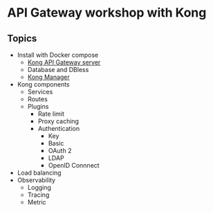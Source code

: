 # API Gateway workshop with Kong

## Topics
* Install with Docker compose
  * [Kong API Gateway server](https://docs.konghq.com/gateway/latest/get-started/)
  * Database and DBless
  * [Kong Manager](https://docs.konghq.com/gateway/latest/kong-manager/)
* Kong components
  * Services
  * Routes
  * Plugins
    * Rate limit
    * Proxy caching
    * Authentication
      * Key
      * Basic
      * OAuth 2
      * LDAP
      * OpenID Connnect
* Load balancing
* Observability
  * Logging
  * Tracing
  * Metric
  